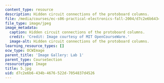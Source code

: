 ```yaml
---
content_type: resource
description: Hidden circuit connections of the protoboard columns.
file: /media/courses/ec-s06-practical-electronics-fall-2004/d7c2e6b6434b4676522d7054837d4526_5.jpg
file_type: image/jpeg
image_metadata:
  caption: Hidden circuit connections of the protoboard columns.
  credit: 'Credit: Image courtesy of MIT OpenCourseWare.'
  image-alt: Hidden circuit connections of the protoboard columns.
learning_resource_types: []
ocw_type: OCWImage
parent_title: 'Image Gallery: Lab 1'
parent_type: CourseSection
resourcetype: Image
title: 5.jpg
uid: d7c2e6b6-434b-4676-522d-7054837d4526
---
```

